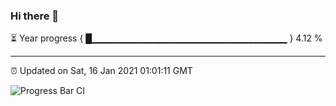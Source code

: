 ### Hi there 👋

⏳ Year progress { █▁▁▁▁▁▁▁▁▁▁▁▁▁▁▁▁▁▁▁▁▁▁▁▁▁▁▁▁▁ } 4.12 %

---

⏰ Updated on Sat, 16 Jan 2021 01:01:11 GMT

![Progress Bar CI](https://github.com/liununu/liununu/workflows/Progress%20Bar%20CI/badge.svg)
